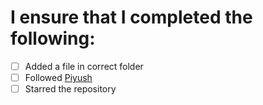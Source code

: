 <!-- added a file in students folder -->
<!---[x] add a 'x' to make it tick-->
# I ensure that I completed the following:
 - [ ] Added a file in correct folder
 - [ ] Followed [Piyush](https://github.com/piyush97) 
 - [ ] Starred the repository
